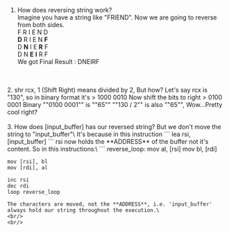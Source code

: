 1. How does reversing string work?\
	Imagine you have a string like "FRIEND". Now we are going to reverse from both sides.\
	F R I E N D\
	**D** R I E N **F**\
	D **N** I E **R** F\
	D N **E** **I** R F\
	We got Final Result : DNEIRF
<br/>
<br/>
2. shr rcx, 1 (Shift Right) means divided by 2, But how?
	Let's say rcx is "130", so in binary format it's
> 1000 0010
	Now shift the bits to right
> 0100 0001
	Binary ""0100 0001"" is ""65""
""130 / 2"" is also ""65"", Wow...Pretty cool right?
<br/>
<br/>
3. How does [input_buffer] has our reversed string? But we don't move the string to "input_buffer"\
	It's because in this instruction ``` lea rsi, [input_buffer] ``` rsi now holds the **ADDRESS** of the buffer not it's content. So in this instructions:\
```
	reverse_loop:
    mov al, [rsi]           
    mov bl, [rdi]           

    mov [rsi], bl           
    mov [rdi], al           

    inc rsi                 
    dec rdi                 
    loop reverse_loop
```
The characters are moved, not the **ADDRESS**, i.e. 'input_buffer' always hold our string throughout the execution.\
<br/>
<br/>
